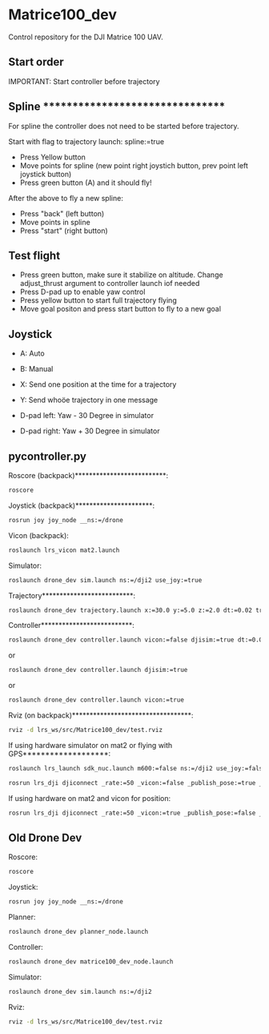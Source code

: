 # Matrice100_dev
Control repository for the DJI Matrice 100 UAV.

## Start order

IMPORTANT: Start controller before trajectory

## Spline *******************************

For spline the controller does not need to be started before trajectory.

Start with flag to trajectory launch: spline:=true

- Press Yellow button
- Move points for spline (new point right joystich button, prev point left joystick button)
- Press green button (A) and it should fly!

After the above to fly a new spline:

- Press "back" (left button)
- Move points in spline
- Press "start" (right button)

## Test flight

- Press green button, make sure it stabilize on altitude.  Change adjust_thrust argument to controller launch iof needed
- Press D-pad up to enable yaw control
- Press yellow button to start full trajectory flying
- Move goal positon and press start button to fly to a new goal

## Joystick

- A: Auto
- B: Manual
- X: Send one position at the time for a trajectory
- Y: Send whoöe trajectory in one message

- D-pad left: Yaw - 30 Degree in simulator
- D-pad right: Yaw + 30 Degree in simulator

## pycontroller.py

Roscore (backpack)**************************:
```bash
roscore
```

Joystick (backpack)**********************:
```bash
rosrun joy joy_node __ns:=/drone
```

Vicon (backpack):
```bash
roslaunch lrs_vicon mat2.launch
```

Simulator:
```bash
roslaunch drone_dev sim.launch ns:=/dji2 use_joy:=true
```

Trajectory**************************:
```bash
roslaunch drone_dev trajectory.launch x:=30.0 y:=5.0 z:=2.0 dt:=0.02 trajectory:=true speed:=1.0 spline:=true
```

Controller**************************:
```bash
roslaunch drone_dev controller.launch vicon:=false djisim:=true dt:=0.02 sync:=true
```
or
```bash
roslaunch drone_dev controller.launch djisim:=true
```
or
```bash
roslaunch drone_dev controller.launch vicon:=true
```


Rviz (on backpack)**********************************:
```bash
rviz -d lrs_ws/src/Matrice100_dev/test.rviz
```

If using hardware simulator on mat2 or flying with GPS*******************:

```bash
roslaunch lrs_launch sdk_nuc.launch m600:=false ns:=/dji2 use_joy:=false
```

```bash
rosrun lrs_dji djiconnect _rate:=50 _vicon:=false _publish_pose:=true _publish_world_position:=true __ns:=/dji2
```


If using hardware on mat2 and vicon for position:

```bash
rosrun lrs_dji djiconnect _rate:=50 _vicon:=true _publish_pose:=false _publish_world_position:=false __ns:=/dji2
```


## Old Drone Dev

Roscore:
```bash
roscore
```

Joystick:
```bash
rosrun joy joy_node __ns:=/drone
```

Planner:
```bash
roslaunch drone_dev planner_node.launch
```

Controller:
```bash
roslaunch drone_dev matrice100_dev_node.launch
```

Simulator:
```bash
roslaunch drone_dev sim.launch ns:=/dji2
```

Rviz:
```bash
rviz -d lrs_ws/src/Matrice100_dev/test.rviz
```
